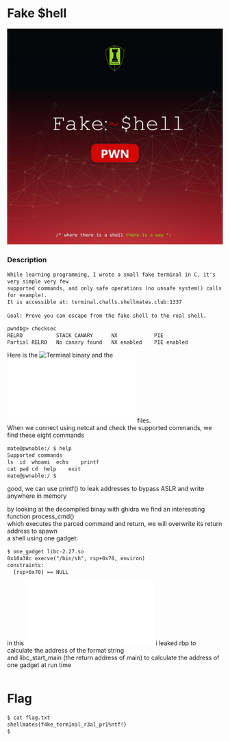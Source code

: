 # Fake $hell

![alt challenge](./fakeshell.jpg)

### Description
```
While learning programming, I wrote a small fake terminal in C, it's very simple very few
supported commands, and only safe operations (no unsafe system() calls for example).
It is accessible at: terminal.challs.shellmates.club:1337

Goal: Prove you can escape from the fake shell to the real shell.
```
```
pwndbg> checksec 
RELRO           STACK CANARY      NX            PIE
Partial RELRO   No canary found   NX enabled    PIE enabled
```
Here is the ![Terminal](./terminal) binary and the ![libc](./libc-2.27.so) files.<br>
When we connect using netcat and check the supported commands, we find these eight commands<br>
```
mate@pwnable:/ $ help
Supported commands
ls	id	whoami	echo	printf
cat	pwd	cd	help	exit
mate@pwnable:/ $
```
good, we can use printf() to leak addresses to bypass ASLR and write anywhere in memory<br>

by looking at the decompiled binay with ghidra we find an interessting function process_cmd()<br>
which executes the parced command and return, we will overwrite its return address to spawn<br>
a shell using one gadget:<br>
```
$ one_gadget libc-2.27.so 
0x10a38c execve("/bin/sh", rsp+0x70, environ)
constraints:
  [rsp+0x70] == NULL
```
in this ![python script](./exploit.py) i leaked rbp to calculate the address of the format string<br>
and libc_start_main (the return address of main) to calculate the address of one gadget at run time<br>
```python2
```
# Flag
```
$ cat flag.txt
shellmates{f4ke_term1nal_r3al_pr1%ntf!}
$
```
